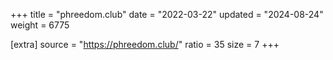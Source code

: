 +++
title = "phreedom.club"
date = "2022-03-22"
updated = "2024-08-24"
weight = 6775

[extra]
source = "https://phreedom.club/"
ratio = 35
size = 7
+++
